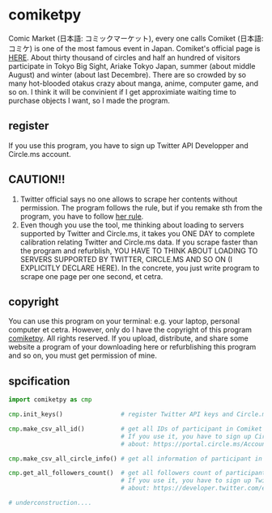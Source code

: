 # comiketpy

Comic Market (日本語: コミックマーケット), every one calls Comiket (日本語: コミケ) is one of the most famous event in Japan. Comiket's official page is [HERE](https://www.comiket.co.jp/).
About thirty thousand of circles and half an hundred of visitors participate in Tokyo Big Sight, Ariake Tokyo Japan, summer (about middle August) and winter (about last Decembre). There are so crowded by so many hot-blooded otakus crazy about manga, anime, computer game, and so on.
I think it will be convinient if I get approximiate waiting time to purchase objects I want, so I made the program.

## register

If you use this program, you have to sign up Twitter API Developper and Circle.ms account.

## CAUTION!!

1. Twitter official says no one allows to scrape her contents without permission. The program follows the rule, but if you remake sth from the program, you have to follow [her rule](https://help.twitter.com/en/rules-and-policies/twitter-rules).
2. Even though you use the tool, me thinking about loading to servers supported by Twitter and Circle.ms, it takes you ONE DAY to complete calibration relating Twitter and Circle.ms data. If you scrape faster than the program and refurblish, YOU HAVE TO THINK ABOUT LOADING TO SERVERS SUPPORTED BY TWITTER, CIRCLE.MS AND SO ON (I EXPLICITLY DECLARE HERE). In the concrete, you just write program to scrape one page per one second, et cetra.

## copyright
You can use this program on your terminal: e.g. your laptop, personal computer et cetra. However, only do I have the copyright of this program [comiketpy](http://github.com/278Mt/comiketpy). All rights reserved. If you upload, distribute, and share some website a program of your downloading here or refurblishing this program and so on, you must get permission of mine.

## spcification

```python
import comiketpy as cmp

cmp.init_keys()                # register Twitter API keys and Circle.ms keys on json file

cmp.make_csv_all_id()          # get all IDs of participant in Comiket
                               # If you use it, you have to sign up Circle.ms account
                               # about: https://portal.circle.ms/Account/Register1

cmp.make_csv_all_circle_info() # get all information of participant in Comiket

cmp.get_all_followers_count()  # get all followers count of participants in Comiket
                               # If you use it, you have to sign up Twitter API Developper
                               # about: https://developer.twitter.com/en/apply-for-access

# underconstruction....
```
